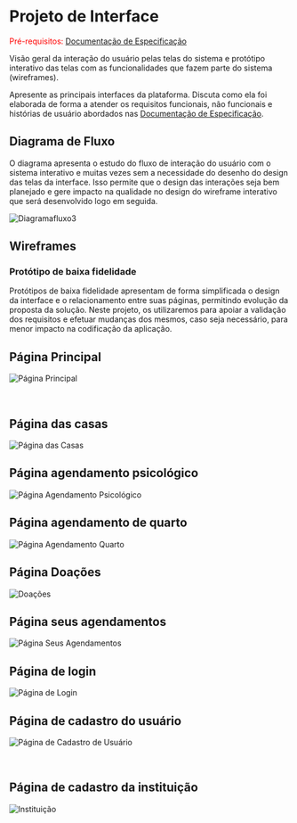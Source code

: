 
# Projeto de Interface

<span style="color:red">Pré-requisitos: <a href="2-Especificação do Projeto.md"> Documentação de Especificação</a></span>

Visão geral da interação do usuário pelas telas do sistema e protótipo interativo das telas com as funcionalidades que fazem parte do sistema (wireframes).

 Apresente as principais interfaces da plataforma. Discuta como ela foi elaborada de forma a atender os requisitos funcionais, não funcionais e histórias de usuário abordados nas <a href="2-Especificação do Projeto.md"> Documentação de Especificação</a>.

## Diagrama de Fluxo

O diagrama apresenta o estudo do fluxo de interação do usuário com o sistema interativo e  muitas vezes sem a necessidade do desenho do design das telas da interface. Isso permite que o design das interações seja bem planejado e gere impacto na qualidade no design do wireframe interativo que será desenvolvido logo em seguida.

![Diagramafluxo3](https://github.com/ICEI-PUC-Minas-PMV-ADS/PMV-ADS-2024-1-E2-ProjAcolheQueer/assets/72870310/8b0c54f4-8d46-4f59-afd0-cc7d5d107763)

## Wireframes
### Protótipo de baixa fidelidade

Protótipos de baixa fidelidade apresentam de forma simplificada o design da interface e o relacionamento entre suas páginas, permitindo evolução da proposta da solução. Neste projeto, os utilizaremos para apoiar a validação dos requisitos e efetuar mudanças dos mesmos, caso seja necessário, para menor impacto na codificação da aplicação.

## Página Principal
![Página Principal](https://github.com/ICEI-PUC-Minas-PMV-ADS/PMV-ADS-2023-2-E1-ProjMapaDoUnderground/assets/55092296/b91743f7-98ed-4ab3-91bd-23faffae40f3)

<br>

## Página das casas
![Página das Casas](https://github.com/ICEI-PUC-Minas-PMV-ADS/PMV-ADS-2023-2-E1-ProjMapaDoUnderground/assets/55092296/03659e32-3311-4fcb-ba94-7ca0ea5eeae5)
<br>

## Página agendamento psicológico
![Página Agendamento Psicológico](https://github.com/ICEI-PUC-Minas-PMV-ADS/PMV-ADS-2023-2-E1-ProjMapaDoUnderground/assets/55092296/1d55bbf0-ccf0-4653-b829-0507c752c2de)
<br>

## Página agendamento de quarto
![Página Agendamento Quarto](https://github.com/ICEI-PUC-Minas-PMV-ADS/PMV-ADS-2023-2-E1-ProjMapaDoUnderground/assets/55092296/21c09e7d-05af-4da2-8d84-cbde5bc9ad23)
<br>

## Página Doações
![Doações](https://github.com/ICEI-PUC-Minas-PMV-ADS/PMV-ADS-2023-2-E1-ProjMapaDoUnderground/assets/55092296/e59d3a3e-9f6e-4b09-8559-c4436328e20c)
<br>

## Página seus agendamentos
![Página Seus Agendamentos](https://github.com/ICEI-PUC-Minas-PMV-ADS/PMV-ADS-2023-2-E1-ProjMapaDoUnderground/assets/55092296/bc26894a-e4b7-436e-871c-74a0376765eb)
<br>

## Página de login
![Página de Login](https://github.com/ICEI-PUC-Minas-PMV-ADS/PMV-ADS-2023-2-E1-ProjMapaDoUnderground/assets/55092296/36299080-5099-484a-9259-92dbc0549514)
<br>

## Página de cadastro do usuário
![Página de Cadastro de Usuário](https://github.com/ICEI-PUC-Minas-PMV-ADS/PMV-ADS-2023-2-E1-ProjMapaDoUnderground/assets/55092296/dcd1b353-d7fd-4cff-8786-7c8647ff2e7e)

<br>

## Página de cadastro da instituição
![Instituição](https://github.com/ICEI-PUC-Minas-PMV-ADS/PMV-ADS-2023-2-E1-ProjMapaDoUnderground/assets/55092296/97a73c46-a11e-4e92-acd1-baf750f86382)
